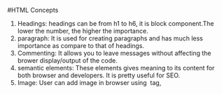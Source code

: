 #HTML Concepts

1. Headings: headings can be from h1 to h6, it is block component.The lower the number, the higher the importance.
2. paragraph: It is used for creating paragraphs and has much less importance as compare to that of headings.
3. Commenting: It allows you to leave messages without affecting the brower display/output of the code.
4. semantic elements: These elements gives meaning to its content for both browser and developers. It is pretty useful for SEO.
5. Image: User can add image in browser using <img> tag, 